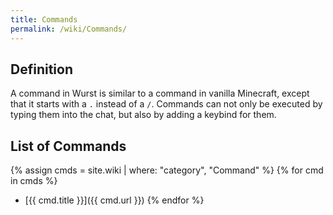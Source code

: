 ```yaml
---
title: Commands
permalink: /wiki/Commands/
---
```

## Definition
A command in Wurst is similar to a command in vanilla Minecraft, except that it starts with a `.` instead of a `/`. Commands can not only be executed by typing them into the chat, but also by adding a keybind for them.

## List of Commands
{% assign cmds = site.wiki | where: "category", "Command" %}
{% for cmd in cmds %}
- [{{ cmd.title }}]({{ cmd.url }})
{% endfor %}
